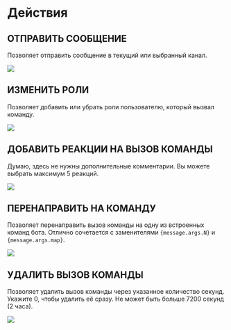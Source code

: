# Действия

## ОТПРАВИТЬ СООБЩЕНИЕ <a href="#send-message" id="send-message"></a>

Позволяет отправить сообщение в текущий или выбранный канал.

![](../../.gitbook/assets/chrome\_fgZpbjNC0R.png)

## ИЗМЕНИТЬ РОЛИ <a href="#modify-roles" id="modify-roles"></a>

Позволяет добавить или убрать роли пользователю, который вызвал команду.

![](../../.gitbook/assets/chrome\_joqV4G6wtX.png)

## ДОБАВИТЬ РЕАКЦИИ НА ВЫЗОВ КОМАНДЫ <a href="#add-reactions" id="add-reactions"></a>

Думаю, здесь не нужны дополнительные комментарии. Вы можете выбрать максимум 5 реакций.

![](../../.gitbook/assets/chrome\_LEerfAiu7e.png)

## ПЕРЕНАПРАВИТЬ НА КОМАНДУ <a href="#forward-command" id="forward-command"></a>

Позволяет перенаправить вызов команды на одну из встроенных команд бота. Отлично сочетается с заменителями `{message.args.N}` и `{message.args.map}`.

![](../../.gitbook/assets/chrome\_kCH1Bj8x6P.png)

## УДАЛИТЬ ВЫЗОВ КОМАНДЫ <a href="#delete-request" id="delete-request"></a>

Позволяет удалить вызов команды через указанное количество секунд. Укажите 0, чтобы удалить её сразу. Не может быть больше 7200 секунд (2 часа).

![](../../.gitbook/assets/chrome\_PZGB7A5bjM.png)
